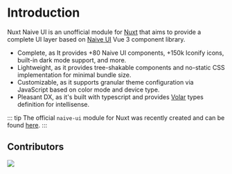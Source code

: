 # Introduction

Nuxt Naive UI is an unofficial module for [Nuxt](https://nuxt.com/) that aims to provide a complete UI layer based on [Naive UI](https://www.naiveui.com/) Vue 3 component library.

- Complete, as It provides +80 Naive UI components, +150k Iconify icons, built-in dark mode support, and more.
- Lightweight, as it provides tree-shakable components and no-static CSS implementation for minimal bundle size.
- Customizable, as it supports granular theme configuration via JavaScript based on color mode and device type.
- Pleasant DX, as it's built with typescript and provides [Volar](https://marketplace.visualstudio.com/items?itemName=Vue.volar) types definition for intellisense.

::: tip
The official `naive-ui` module for Nuxt was recently created and can be found [here](https://github.com/07akioni/nuxtjs-naive-ui).
:::

## Contributors

<a href="https://github.com/becem-gharbi/nuxt-naiveui/graphs/contributors" target="_blank">
<img src="https://contrib.rocks/image?repo=becem-gharbi/nuxt-naiveui" />
</a>
